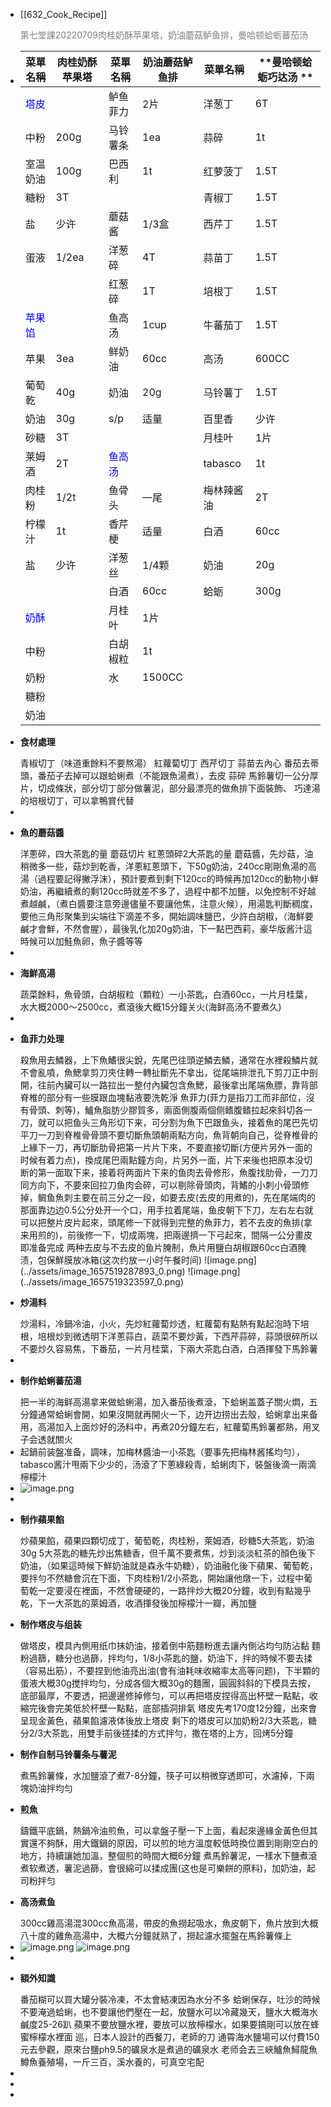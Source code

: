 - [[632_Cook_Recipe]] <p style="color:grey">第七堂課20220709肉桂奶酥苹果塔，奶油蘑菇鲈鱼排，曼哈顿蛤蛎蕃茄汤</p>
- | **菜單名稱** | **肉桂奶酥苹果塔** | **菜單名稱** | **奶油蘑菇鲈鱼排** | **菜單名稱** | **曼哈顿蛤蛎巧达汤 ** |
  |---|---|---|---|---|---|
  |  <span style="color:blue">塔皮</span> |  | 鲈鱼菲力 | 2片 | 洋葱丁 | 6T  |
  | 中粉 | 200g | 马铃薯条 | 1ea | 蒜碎 | 1t  |
  | 室温奶油 | 100g | 巴西利 | 1t | 红萝菠丁 | 1.5T  |
  | 糖粉 | 3T |  |  | 青椒丁 | 1.5T  |
  | 盐 | 少许 | 蘑菇酱 | 1/3盒 | 西芹丁 | 1.5T  |
  | 蛋液 | 1/2ea | 洋葱碎 | 4T | 蒜苗丁 | 1.5T  |
  |  |  | 红葱碎 | 1T | 培根丁 | 1.5T  |
  | <span style="color:blue">苹果馅</span> |  | 鱼高汤 | 1cup | 牛蕃茄丁 | 1.5T  |
  | 苹果 | 3ea | 鲜奶油 | 60cc | 高汤 | 600CC  |
  | 葡萄乾 | 40g | 奶油 | 20g | 马铃薯丁 | 1.5T  |
  | 奶油 | 30g | s/p | 适量 | 百里香 | 少许  |
  | 砂糖 | 3T |  |  | 月桂叶 | 1片  |
  | 莱姆酒 | 2T | <span style="color:blue">鱼高汤</span> |  | tabasco | 1t  |
  | 肉桂粉 | 1/2t | 鱼骨头 | 一尾 | 梅林辣酱油 | 2T  |
  | 柠檬汁 | 1t | 香芹梗 | 适量 | 白酒 | 60cc  |
  | 盐 | 少许 | 洋葱丝 | 1/4颗 | 奶油 | 20g  |
  |  |  | 白酒 | 60cc | 蛤蛎 | 300g  |
  | <span style="color:blue">奶酥</span> |  | 月桂叶 | 1片 |  |   |
  | 中粉 |  | 白胡椒粒 | 1t |  |   |
  | 奶粉 |  | 水 | 1500CC |  |   |
  | 糖粉 |  |  |  |  |   |
  | 奶油 |  |  |  |  |   |
- <p style="font-weight:bold">食材處理</p>
  青椒切丁（味道重餘料不要熬湯）
  紅蘿蔔切丁
  西芹切丁
  蒜苗去內心
  番茄去蒂頭，番茄子去掉可以跟蛤蜊煮（不能跟魚湯煮），去皮
  蒜碎
  馬鈴薯切一公分厚片，切成條狀，部分切丁部分做薯泥，部分最漂亮的做魚排下面裝飾、
  巧達湯的培根切丁，可以拿鴨賞代替
-
- <p style="font-weight:bold">魚的蘑菇醬</p>
  洋蔥碎，四大茶匙的量
  蘑菇切片
  紅蔥頭碎2大茶匙的量
  蘑菇醬，先炒菇，油稍微多一些，菇炒到乾香，洋蔥紅蔥頭下，下50g奶油，240cc剛剛魚湯的高湯（過程要記得撇浮沫），預計要煮到剩下120cc的時候再加120cc的動物小鮮奶油，再繼續煮的剩120cc時就差不多了，過程中都不加鹽，以免控制不好越煮越鹹，（煮白醬要注意旁邊儘量不要讓他焦，注意火候），用湯匙判斷稠度，要他三角形聚集到尖端往下滴差不多，開始調味鹽巴，少許白胡椒，（海鮮要鹹才會鮮，不然會腥），最後乳化加20g奶油，下一點巴西莉，豪华版酱汁這時候可以加鮭魚卵，魚子醬等等
-
- <p style="font-weight:bold">海鮮高湯</p>
  蔬菜餘料，魚骨頭，白胡椒粒（顆粒）一小茶匙，白酒60cc，一片月桂葉，水大概2000～2500cc，煮滾後大概15分鐘关火(海鲜高汤不要煮久)
-
- <p style="font-weight:bold">鱼菲力处理</p>
  殺魚用去鱗器，上下魚鰭很尖銳，先尾巴往頭逆鱗去鱗，通常在水裡殺鱗片就不會亂噴，魚鰓拿剪刀夾住轉一轉扯斷先不拿出，從尾端排泄孔下剪刀正中剖開，往前內臟可以一路拉出一整付內臟包含魚鰓，最後拿出尾端魚膘，靠背部脊椎的部分有一些膜跟血塊黏液要洗乾淨
  魚菲力(菲力是指刀工而非部位，沒有骨頭、刺等)，鱸魚脂肪少膠質多，兩面側腹兩個侧鳍腹鳍拉起來斜切各一刀，就可以把鱼头三角形切下来，可分割为魚下巴跟鱼头，接着魚的尾巴先切平刀一刀到脊椎骨骨頭不要切斷魚頭朝兩點方向，魚背朝向自己，從脊椎骨的上緣下一刀，再切斷肋骨把第一片片下來，不要直接切斷(方便片另外一面的时候有着力点)，換成尾巴兩點鐘方向，片另外一面，片下来後也把原本没切断的第一面取下来，接着将两面片下来的鱼肉去骨修形，魚腹找肋骨，一刀刀同方向下，不要來回拉刀鱼肉会碎，可以剔除骨頭肉，背鰭的小刺小骨頭修掉，鲷鱼魚刺主要在前三分之一段，如要去皮(去皮的用煮的)，先在尾端肉的那面靠边边0.5公分处开一个口，用手拉着尾端，鱼皮朝下下刀，左右左右就可以把整片皮片起來，頭尾修一下就得到完整的魚菲力，若不去皮的魚排(拿来用煎的)，前後修一下，切成兩塊，把兩邊擠一下弓起來，間隔一公分畫皮即准备完成
  两种去皮与不去皮的鱼片腌制，魚片用鹽白胡椒跟60cc白酒腌渍，包保鮮膜放冰箱(这次约放一小时午餐时间)
  ![image.png](../assets/image_1657519287893_0.png)
  ![image.png](../assets/image_1657519323597_0.png)
- <p style="font-weight:bold">炒湯料</p>
  炒湯料，冷鍋冷油，小火，先炒紅蘿蔔炒透，紅蘿蔔有點熱有點起泡時下培根，培根炒到微透明下洋蔥蒜白，蔬菜不要炒黃，下西芹蒜碎，蒜頭很碎所以不要炒久容易焦，下番茄，一片月桂葉，下兩大茶匙白酒，白酒揮發下馬鈴薯
-
- <p style="font-weight:bold">制作蛤蜊蕃茄湯</p>
  把一半的海鲜高湯拿来做蛤蜊湯，加入番茄後煮滾，下蛤蜊盖蓋子關火燜，五分鐘通常蛤蜊會開，如果沒開就再開火一下，边开边捞出去殼，蛤蜊拿出来备用，高湯加入上面炒好的汤料中，再煮20分鐘左右，紅蘿蔔馬鈴薯都熟，用叉子会透就關火
- 起鍋前装盤准备，調味，加梅林醬油一小茶匙（要事先把梅林酱搖均勻），tabasco酱汁甩兩下少少的，汤滾了下蔥綠殺青，蛤蜊肉下，裝盤後滴一兩滴檸檬汁
- ![image.png](../assets/image_1657521221810_0.png)
-
- <p style="font-weight:bold">制作蘋果餡</p>
  炒蘋果餡，蘋果四顆切成丁，葡萄乾，肉桂粉，萊姆酒，砂糖5大茶匙，奶油30g
  5大茶匙的糖先炒出焦糖香，但千萬不要煮焦，炒到淡淡紅茶的顏色後下奶油，（如果這時候下鮮奶油就是森永牛奶糖），奶油融化後下蘋果、葡萄乾，要拌勻不然糖會沉在下面，下肉桂粉1/2小茶匙，開始讓他燉一下，过程中葡萄乾一定要浸在裡面，不然會硬硬的，一路拌炒大概20分鐘，收到有點幾乎乾，下一大茶匙的萊姆酒，收酒揮發後加檸檬汁一瓣，再加鹽
- <p style="font-weight:bold">制作塔皮与组装</p>
  做塔皮，模具內側用纸巾抹奶油，接着倒中筋麵粉進去讓內側沾均勻防沾黏
  麵粉過篩，糖分也過篩，拌均勻，1/8小茶匙的鹽，奶油下，拌的時候不要去揉（容易出筋），不要捏到他油亮出油(會有油耗味收縮率太高等问题)，下半顆的蛋液大概30g搅拌均匀，分成各個大概30g的麵團，圓圓斜斜的下模具去按，底部最厚，不要透，把邊邊修掉修匀，可以再把塔皮捏得高出杯壁一點點，收縮完後會完美低於杯壁一點點，底部插洞排氣
  塔皮先考170度12分鐘，出來會呈现金黃色，蘋果餡濾液体後放上塔皮
  剩下的塔皮可以加奶粉2/3大茶匙，糖分2/3大茶匙，用雙手前後搓揉的方式拌勻，撒在塔的上方，回烤5分鐘
- <p style="font-weight:bold">制作自制马铃薯条与薯泥</p>
  煮馬鈴薯條，水加鹽滾了煮7-8分鐘，筷子可以稍微穿透即可，水濾掉，下兩塊奶油拌均匀
- <p style="font-weight:bold">煎魚</p>
  鑄鐵平底鍋，熱鍋冷油煎魚，可以拿盤子壓一下上面，看起來邊緣金黃色但其實還不夠酥，用大鐵鍋的原因，可以煎的地方溫度較低時換位置到剛剛空白的地方，持續讓她加溫，整個煎的時間大概6分鐘
  煮馬鈴薯泥，一樣水下鹽煮滾煮软煮透，薯泥過篩，會很綿可以揉成團(这也是可樂餅的原料)，加奶油，起司粉拌匀
- <p style="font-weight:bold">高汤煮鱼</p>
  300cc雞高湯混300cc魚高湯，帶皮的魚撈起吸水，魚皮朝下，魚片放到大概八十度的雞魚高湯中，大概六分鐘就熟了，撈起濾水擺盤在馬鈴薯條上
- ![image.png](../assets/image_1657521975199_0.png)
  ![image.png](../assets/image_1657522368820_0.png)
-
- <p style="font-weight:bold">額外知識</p>
  番茄糊可以買大罐分裝冷凍，不太會結凍因為水分不多
  蛤蜊保存，吐沙的時候不要淹過蛤蜊，也不要讓他們壓在一起，放鹽水可以冷藏幾天，鹽水大概海水鹹度25-26趴
  蘋果不要放鹽水裡，要放可以放檸檬水，如果要搞剛可以放在蜂蜜檸檬水裡面
  巡，日本人設計的西餐刀，老師的刀
  通霄海水鹽場可以付費150元去參觀，原來台鹽ph9.5的礦泉水是煮過的礦泉水
  老师会去三峽鱸魚鱘龍魚鱒魚養殖場，一斤三百，溪水養的，可真空宅配
-
-
-